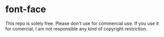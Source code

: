 font-face
=========
This repo is solely free. Please don't use for commercial use. If you use it for comercial, I am not responsible any kind of copyright restriction.
